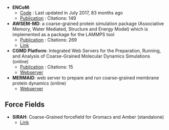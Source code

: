 - **ENCoM**: 
	- [Code](https://github.com/NRGlab/ENCoM) : Last updated in July 2017, 83 months ago
	- [Publication](https://doi.org/10.1093/nar/gkv343) : Citations: 149
- **AWSEM-MD**: a coarse-grained protein simulation package (Associative Memory, Water Mediated, Structure and Energy Model) which is implemented as a package for the LAMMPS tool
	- [Publication](https://doi.org/10.1021/jp212541y) : Citations: 269
	- [Link](http://awsem-md.org/index.html)
- **CGMD Platform**: Integrated Web Servers for the Preparation, Running, and Analysis of Coarse-Grained Molecular Dynamics Simulations (online)
	- [Publication](https://doi.org/10.3390%2Fmolecules25245934) : Citations: 15
	- [Webserver](https://molsim.sci.univr.it/mermaid/begin.php)
- **MERMAID**: web server to prepare and run coarse-grained membrane protein dynamics (online)
	- [Webserver](http://molsim.sci.univr.it/mangesh/index.php)

## **Force Fields**
- **SIRAH**: Coarse-Grained forcefield for Gromacs and Amber (standalone)
	- [Link](http://www.sirahff.com/)
